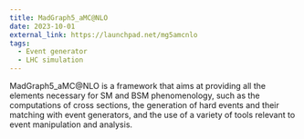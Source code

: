 ```yaml
---
title: MadGraph5_aMC@NLO
date: 2023-10-01
external_link: https://launchpad.net/mg5amcnlo
tags:
  - Event generator
  - LHC simulation
---
```


MadGraph5_aMC@NLO is a framework that aims at providing all the elements necessary for SM and BSM phenomenology, such as the computations of cross sections, the generation of hard events and their matching with event generators, and the use of a variety of tools relevant to event manipulation and analysis.

<!--more-->
